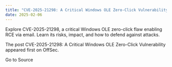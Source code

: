 ```yaml
---
title: "CVE-2025-21298: A Critical Windows OLE Zero-Click Vulnerability"
date: 2025-02-06
---
```


Explore CVE-2025-21298, a critical Windows OLE zero-click flaw enabling RCE via email. Learn its risks, impact, and how to defend against attacks.

The post CVE-2025-21298: A Critical Windows OLE Zero-Click Vulnerability appeared first on OffSec.

Go to Source
